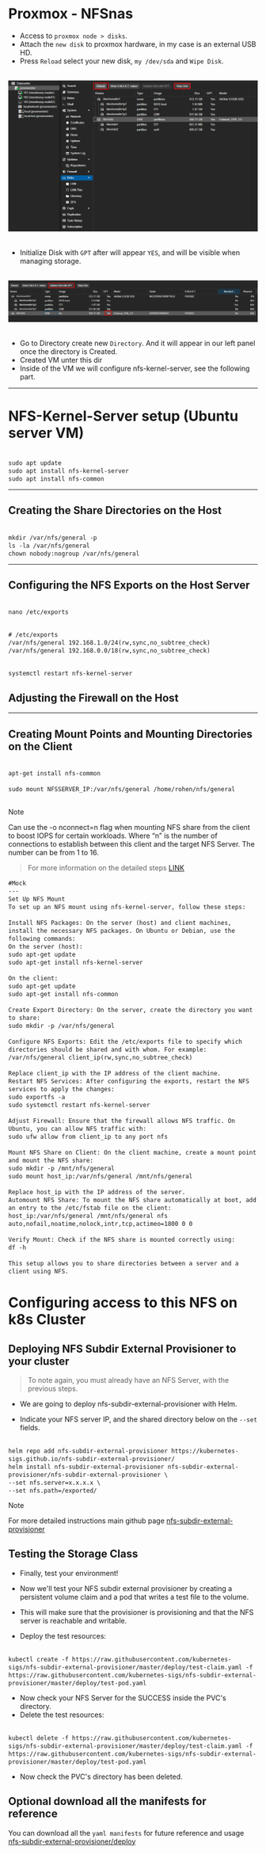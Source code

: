 # Proxmox - NFSnas

- Access to `proxmox node > disks`.
- Attach the `new disk` to proxmox hardware, in my case is an external USB HD.
- Press `Reload` select your new disk, `my /dev/sda` and `Wipe Disk`.

<br>


<div align="center">
  <img src="assets/img.png">
</div>

<br>

- Initialize Disk with `GPT` after will appear `YES`, and will be visible when managing storage.

<br>

<div align="center">
  <img src="assets/img_1.png">
</div>

<br>


- Go to Directory create new `Directory`. And it will appear in our left panel once the directory is Created.
- Created VM unter this dir
- Inside of the VM we will configure nfs-kernel-server, see the following part.
___
# NFS-Kernel-Server setup (Ubuntu server VM)

```shell

sudo apt update
sudo apt install nfs-kernel-server
sudo apt install nfs-common
```
___
## Creating the Share Directories on the Host

```shell

mkdir /var/nfs/general -p
ls -la /var/nfs/general
chown nobody:nogroup /var/nfs/general

```
___
## Configuring the NFS Exports on the Host Server

```shell

nano /etc/exports
```

```shell

# /etc/exports
/var/nfs/general 192.168.1.0/24(rw,sync,no_subtree_check)
/var/nfs/general 192.168.0.0/18(rw,sync,no_subtree_check)
```

```shell

systemctl restart nfs-kernel-server
```

## Adjusting the Firewall on the Host

___

## Creating Mount Points and Mounting Directories on the Client

```shell

apt-get install nfs-common

sudo mount NFSSERVER_IP:/var/nfs/general /home/rohen/nfs/general


```

>[!Note]
> Can use the -o nconnect=n flag when mounting NFS share from the client to boost IOPS for certain workloads. Where “n” is the number of connections to establish between this client and the target NFS Server. The number can be from 1 to 16.

> For more information on the detailed steps [LINK](https://www.digitalocean.com/community/tutorials/how-to-set-up-an-nfs-mount-on-ubuntu-20-04)

```shell
#Mock
---
Set Up NFS Mount
To set up an NFS mount using nfs-kernel-server, follow these steps:

Install NFS Packages: On the server (host) and client machines, install the necessary NFS packages. On Ubuntu or Debian, use the following commands:
On the server (host):
sudo apt-get update
sudo apt-get install nfs-kernel-server

On the client:
sudo apt-get update
sudo apt-get install nfs-common

Create Export Directory: On the server, create the directory you want to share:
sudo mkdir -p /var/nfs/general

Configure NFS Exports: Edit the /etc/exports file to specify which directories should be shared and with whom. For example:
/var/nfs/general client_ip(rw,sync,no_subtree_check)

Replace client_ip with the IP address of the client machine.
Restart NFS Services: After configuring the exports, restart the NFS services to apply the changes:
sudo exportfs -a
sudo systemctl restart nfs-kernel-server

Adjust Firewall: Ensure that the firewall allows NFS traffic. On Ubuntu, you can allow NFS traffic with:
sudo ufw allow from client_ip to any port nfs

Mount NFS Share on Client: On the client machine, create a mount point and mount the NFS share:
sudo mkdir -p /mnt/nfs/general
sudo mount host_ip:/var/nfs/general /mnt/nfs/general

Replace host_ip with the IP address of the server.
Automount NFS Share: To mount the NFS share automatically at boot, add an entry to the /etc/fstab file on the client:
host_ip:/var/nfs/general /mnt/nfs/general nfs auto,nofail,noatime,nolock,intr,tcp,actimeo=1800 0 0

Verify Mount: Check if the NFS share is mounted correctly using:
df -h

This setup allows you to share directories between a server and a client using NFS.

```

# Configuring access to this NFS on k8s Cluster

## Deploying NFS Subdir External Provisioner to your cluster

> To note again, you must already have an NFS Server, with the previous steps.

- We are going to deploy nfs-subdir-external-provisioner with Helm.

- Indicate your NFS server IP, and the shared directory below on the `--set` fields.

```shell

helm repo add nfs-subdir-external-provisioner https://kubernetes-sigs.github.io/nfs-subdir-external-provisioner/
helm install nfs-subdir-external-provisioner nfs-subdir-external-provisioner/nfs-subdir-external-provisioner \
--set nfs.server=x.x.x.x \
--set nfs.path=/exported/
```

>[!Note]
> For more detailed instructions main github page [nfs-subdir-external-provisioner](https://github.com/kubernetes-sigs/nfs-subdir-external-provisioner/tree/master?tab=readme-ov-file#kubernetes-nfs-subdir-external-provisioner)

## Testing the Storage Class

- Finally, test your environment! 
- Now we'll test your NFS subdir external provisioner by creating a persistent volume claim and a pod that writes a test file to the volume. 
- This will make sure that the provisioner is provisioning and that the NFS server is reachable and writable.

- Deploy the test resources:
```shell

kubectl create -f https://raw.githubusercontent.com/kubernetes-sigs/nfs-subdir-external-provisioner/master/deploy/test-claim.yaml -f https://raw.githubusercontent.com/kubernetes-sigs/nfs-subdir-external-provisioner/master/deploy/test-pod.yaml
```

- Now check your NFS Server for the SUCCESS inside the PVC's directory.
- Delete the test resources: 

```shell

kubectl delete -f https://raw.githubusercontent.com/kubernetes-sigs/nfs-subdir-external-provisioner/master/deploy/test-claim.yaml -f https://raw.githubusercontent.com/kubernetes-sigs/nfs-subdir-external-provisioner/master/deploy/test-pod.yaml
```

- Now check the PVC's directory has been deleted.

## Optional download all the manifests for reference

You can download all the `yaml manifests` for future reference and usage [nfs-subdir-external-provisioner/deploy](https://github.com/kubernetes-sigs/nfs-subdir-external-provisioner/tree/master/deploy)
